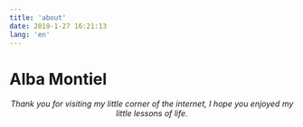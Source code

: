 ```yaml
---
title: 'about'
date: 2019-1-27 16:21:13
lang: 'en'
---
```


# Alba Montiel

<div align="center">

_Thank you for visiting my little corner of the internet, I hope you enjoyed my little lessons of life._

</div>
